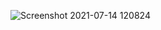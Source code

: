 ![Screenshot 2021-07-14 120824](https://user-images.githubusercontent.com/76480451/125574962-14d691bf-14a1-4389-9e07-0e6e96cde009.png)

